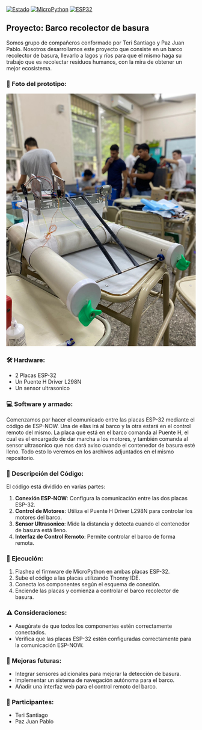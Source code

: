 [![Estado](https://img.shields.io/badge/Estado-En_Desarrollo-yellow?style=for-the-badge&logo=appveyor)]()
[![MicroPython](https://img.shields.io/badge/_-MicroPython-2B2728.svg?style=for-the-badge&logo=micropython&logoColor=white&logoSize=auto)](https://micropython.org/)
[![ESP32](https://img.shields.io/badge/_-ESP32_Devkit_v1-white.svg?style=for-the-badge&logo=espressif&logoColor=E7352C&logoSize=auto)](https://www.espressif.com/en/products/socs/esp32)

## Proyecto: Barco recolector de basura
Somos grupo de compañeros conformado por Teri Santiago y Paz Juan Pablo. Nosotros desarrollamos este proyecto que consiste en un barco recolector de basura, llevarlo a lagos y ríos para que el mismo haga su trabajo que es recolectar residuos humanos, con la mira de obtener un mejor ecosistema.

### 📸 Foto del prototipo:
![Foto del prototipo](foto.jpg)

### 🛠️ Hardware:
- 2 Placas ESP-32
- Un Puente H Driver L298N
- Un sensor ultrasonico

### 💻 Software y armado:
Comenzamos por hacer el comunicado entre las placas ESP-32 mediante el código de ESP-NOW. Una de ellas irá al barco y la otra estará en el control remoto del mismo. La placa que está en el barco comanda al Puente H, el cual es el encargado de dar marcha a los motores, y también comanda al sensor ultrasonico que nos dará aviso cuando el contenedor de basura esté lleno. Todo esto lo veremos en los archivos adjuntados en el mismo repositorio.

### 📄 Descripción del Código:
El código está dividido en varias partes:
1. **Conexión ESP-NOW**: Configura la comunicación entre las dos placas ESP-32.
2. **Control de Motores**: Utiliza el Puente H Driver L298N para controlar los motores del barco.
3. **Sensor Ultrasonico**: Mide la distancia y detecta cuando el contenedor de basura está lleno.
4. **Interfaz de Control Remoto**: Permite controlar el barco de forma remota.

### 🚀 Ejecución:
1. Flashea el firmware de MicroPython en ambas placas ESP-32.
2. Sube el código a las placas utilizando Thonny IDE.
3. Conecta los componentes según el esquema de conexión.
4. Enciende las placas y comienza a controlar el barco recolector de basura.

### ⚠️ Consideraciones:
- Asegúrate de que todos los componentes estén correctamente conectados.
- Verifica que las placas ESP-32 estén configuradas correctamente para la comunicación ESP-NOW.

### 🚀 Mejoras futuras:
- Integrar sensores adicionales para mejorar la detección de basura.
- Implementar un sistema de navegación autónoma para el barco.
- Añadir una interfaz web para el control remoto del barco.

### 👥 Participantes:
- Teri Santiago
- Paz Juan Pablo